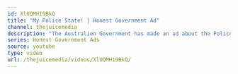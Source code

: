 ```yaml
---
id: XlUQMH19BkQ
title: "My Police State! | Honest Government Ad"
channel: thejuicemedia
description: "The Australien Government has made an ad about the Police State it's creating, and it's surprisingly honest and informative. "
series: Honest Government Ads
source: youtube
type: video
url: /thejuicemedia/videos/XlUQMH19BkQ/
---
```

